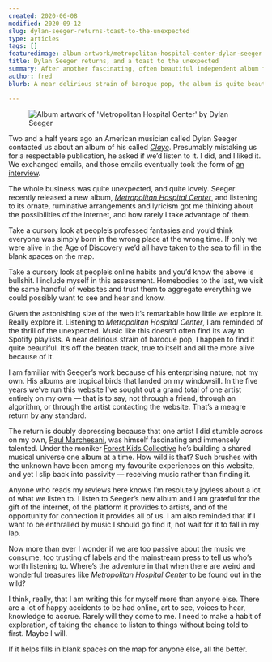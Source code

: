 ```yaml
---
created: 2020-06-08
modified: 2020-09-12
slug: dylan-seeger-returns-toast-to-the-unexpected
type: articles
tags: []
featuredimage: album-artwork/metropolitan-hospital-center-dylan-seeger.jpg
title: Dylan Seeger returns, and a toast to the unexpected
summary: After another fascinating, often beautiful independent album fell into my lap, I got to thinking about the passivity of music discovery. Most of us - me included - could stand to be more adventurous
author: fred
blurb: A near delirious strain of baroque pop, the album is quite beautiful. It’s off the beaten track, true to itself and all the more alive because of it.

---
```


<figure class="wide">
  <img src="album-artwork/metropolitan-hospital-center-dylan-seeger.jpg" alt="Album artwork of 'Metropolitan Hospital Center' by Dylan Seeger" />
  <figcaption></figcaption>
</figure>

Two and a half years ago an American musician called Dylan Seeger contacted us about an album of his called [*Claye*](https://www.dylanseeger.com/claye). Presumably mistaking us for a respectable publication, he asked if we’d listen to it. I did, and I liked it. We exchanged emails, and those emails eventually took the form of [an interview](https://audioxide.com/interviews/dylan-seeger/).

The whole business was quite unexpected, and quite lovely. Seeger recently released a new album, [*Metropolitan Hospital Center*](https://www.dylanseeger.com/mhc), and listening to its ornate, ruminative arrangements and lyricism got me thinking about the possibilities of the internet, and how rarely I take advantage of them.

Take a cursory look at people’s professed fantasies and you’d think everyone was simply born in the wrong place at the wrong time. If only we were alive in the Age of Discovery we’d all have taken to the sea to fill in the blank spaces on the map.

Take a cursory look at people’s online habits and you’d know the above is bullshit. I include myself in this assessment. Homebodies to the last, we visit the same handful of websites and trust them to aggregate everything we could possibly want to see and hear and know.

Given the astonishing size of the web it’s remarkable how little we explore it. Really explore it. Listening to *Metropolitan Hospital Center*, I am reminded of the thrill of the unexpected. Music like this doesn’t often find its way to Spotify playlists. A near delirious strain of baroque pop, I happen to find it quite beautiful. It’s off the beaten track, true to itself and all the more alive because of it.

I am familiar with Seeger’s work because of his enterprising nature, not my own. His albums are tropical birds that landed on my windowsill. In the five years we’ve run this website I’ve sought out a grand total of one artist entirely on my own — that is to say, not through a friend, through an algorithm, or through the artist contacting the website. That’s a meagre return by any standard.

The return is doubly depressing because that one artist I did stumble across on my own, [Paul Marchesani](https://audioxide.com/interviews/paul-marchesani/), was himself fascinating and immensely talented. Under the moniker [Forest Kids Collective](https://www.forestkidscollective.com/) he’s building a shared musical universe one album at a time. How wild is that? Such brushes with the unknown have been among my favourite experiences on this website, and yet I slip back into passivity — receiving music rather than finding it.

Anyone who reads my reviews here knows I’m resolutely joyless about a lot of what we listen to. I listen to Seeger’s new album and I am grateful for the gift of the internet, of the platform it provides to artists, and of the opportunity for connection it provides all of us. I am also reminded that if I want to be enthralled by music I should go find it, not wait for it to fall in my lap.

Now more than ever I wonder if we are too passive about the music we consume, too trusting of labels and the mainstream press to tell us who’s worth listening to. Where’s the adventure in that when there are weird and wonderful treasures like *Metropolitan Hospital Center* to be found out in the wild?

I think, really, that I am writing this for myself more than anyone else. There are a lot of happy accidents to be had online, art to see, voices to hear, knowledge to accrue. Rarely will they come to me. I need to make a habit of exploration, of taking the chance to listen to things without being told to first. Maybe I will.

If it helps fills in blank spaces on the map for anyone else, all the better.